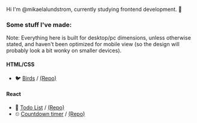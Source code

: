 Hi I'm @mikaelalundstrom, currently studying frontend development. 👾

### Some stuff I've made:
Note: Everything here is built for desktop/pc dimensions, unless otherwise stated, and haven't been optimized for mobile view (so the design will probably look a bit wonky on smaller devices).

#### HTML/CSS
- 🐦 [Birds](https://mikaelalundstrom.github.io/magical-birds/) / [(Repo)](https://github.com/mikaelalundstrom/magical-birds)

#### React
- 📝 [Todo List](https://mikaelalundstrom.github.io/exercise-react-todo/) / [(Repo)](https://github.com/mikaelalundstrom/exercise-react-todo)
- ⏲ [Countdown timer](https://mikaelalundstrom.github.io/exercise-react-countdown-timer/) / [(Repo)](https://github.com/mikaelalundstrom/exercise-react-countdown-timer)


<!---
mikaelalundstrom/mikaelalundstrom is a ✨ special ✨ repository because its `README.md` (this file) appears on your GitHub profile.
You can click the Preview link to take a look at your changes.
--->
